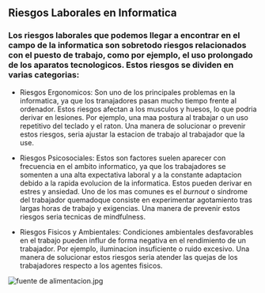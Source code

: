 ## Riesgos Laborales en Informatica

### Los riesgos laborales que podemos llegar a encontrar en el campo de la informatica son sobretodo riesgos relacionados con el puesto de trabajo, como por ejemplo, el uso prolongado de los aparatos tecnologicos. Estos riesgos se dividen en varias categorias:






 - Riesgos Ergonomicos: Son uno de los principales problemas en la informatica, ya que los tranajadores pasan mucho tiempo frente al ordenador. Estos riesgos afectan a los musculos y huesos, lo que podria derivar en lesiones. Por ejemplo, una maa postura al trabajar o un uso repetitivo del teclado y el raton. Una manera de solucionar o prevenir estos riesgos, seria ajustar la estacion de trabajo al trabajador que la use.






 - Riesgos Psicosociales: Estos son factores suelen aparecer con frecuencia en el ambito informatico, ya que los trabajadores se somenten a una alta expectativa laboral y a la constante adaptacion debido a la rapida evolucion de la informatica. Estos pueden derivar en estres y ansiedad. Uno de los mas comunes es el *burnout* o sindrome del trabajador quemadoque consiste en experimentar agotamiento tras largas horas de trabajo y exigencias. Una manera de prevenir estos riesgos seria tecnicas de mindfulness.








 - Riesgos Fisicos y Ambientales: Condiciones ambientales desfavorables en el trabajo pueden influr de forma negativa en el rendimiento de un trabajador. Por ejemplo, iluminacion insuficiente o ruido excesivo. Una manera de solucionar estos riesgos seria atender las quejas de los trabajadores respecto a los agentes fisicos.
   







![fuente de alimentacion.jpg](https://github.com/Alberto-Rodriguez999/seguridad-trabajo-inform-tica/blob/main/img/fuente%20de%20alimentacion.jpg)
